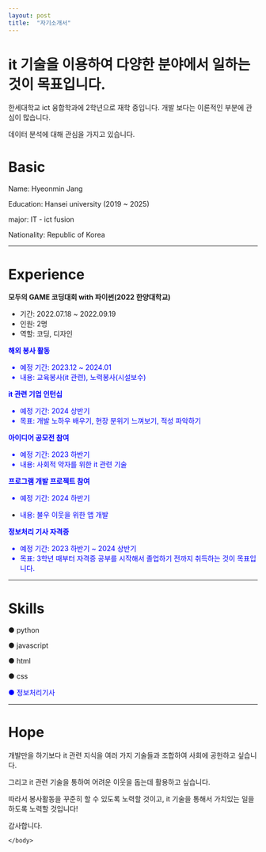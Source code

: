```yaml
---
layout: post
title:  "자기소개서"
---
```

# it 기술을 이용하여 다양한 분야에서 일하는 것이 목표입니다.


한세대학교 ict 융합학과에 2학년으로 재학 중입니다. 개발 보다는 이론적인 부분에 관심이 많습니다. 

데이터 분석에 대해 관심을 가지고 있습니다.

<DOCTYPE html>
  <html>
    <head>
    </head>
    <body>
      
      
# Basic
Name: Hyeonmin Jang


Education: Hansei university (2019 ~ 2025)


major: IT - ict fusion


Nationality: Republic of Korea


---
# Experience
**모두의 GAME 코딩대회 with 파이썬(2022 한양대학교)**
- 기간: 2022.07.18 ~ 2022.09.19
- 인원: 2명
- 역할: 코딩, 디자인


<font color='blue'>  

**해외 봉사 활동**
- 예정 기간: 2023.12 ~ 2024.01
- 내용: 교육봉사(it 관련), 노력봉사(시설보수)

</font>


<font color='blue'>

**it 관련 기업 인턴십**
- 예정 기간: 2024 상반기
- 목표: 개발 노하우 배우기, 현장 분위기 느껴보기, 적성 파악하기

</font>


<font color='blue'>
  
**아이디어 공모전 참여**
- 예정 기간: 2023 하반기
- 내용: 사회적 약자를 위한 it 관련 기술
  
</font> 


<font color='blue'>
  
**프로그램 개발 프로젝트 참여**
- 예정 기간: 2024 하반기
- 내용: 불우 이웃을 위한 앱 개발
  
  </font>


<font color='blue'>
  
**정보처리 기사 자격증**
- 예정 기간: 2023 하반기 ~ 2024 상반기
- 목표: 3학년 때부터 자격증 공부를 시작해서 졸업하기 전까지 취득하는 것이 목표입니다.
  
 </font>



---
# Skills
● python


● javascript


● html


● css

<font color='blue'>

● 정보처리기사

</font>


---
# Hope
개발만을 하기보다 it 관련 지식을 여러 가지 기술들과 조합하여 사회에 공헌하고 싶습니다. 


그리고 it 관련 기술을 통하여 어려운 이웃을 돕는데 활용하고 싶습니다. 


따라서 봉사활동을 꾸준히 할 수 있도록 노력할 것이고, it 기술을 통해서 가치있는 일을 하도록 노력할 것입니다!


감사합니다.

    </body>
  </html>
